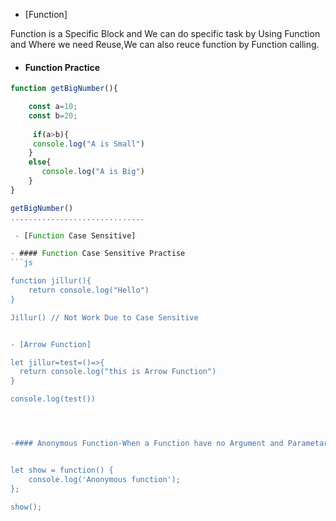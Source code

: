 - [Function]

Function is a Specific Block and We can do specific task by Using Function and Where we need Reuse,We can also reuce function by Function calling.

- #### Function Practice
```js
function getBigNumber(){

    const a=10;
    const b=20;
    
     if(a>b){
     console.log("A is Small")
    }
    else{
       console.log("A is Big")
    }
}

getBigNumber()
..............................

 - [Function Case Sensitive]

- #### Function Case Sensitive Practise
```js

function jillur(){
    return console.log("Hello")
}

Jillur() // Not Work Due to Case Sensitive


- [Arrow Function]

let jillur=test=()=>{
  return console.log("this is Arrow Function")
}

console.log(test())




-#### Anonymous Function-When a Function have no Argument and Parametar we can called it Anonymous Function


let show = function() {
    console.log('Anonymous function');
};

show();
